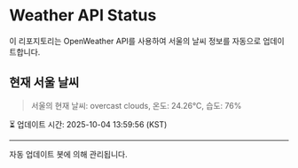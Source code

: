 
# Weather API Status

이 리포지토리는 OpenWeather API를 사용하여 서울의 날씨 정보를 자동으로 업데이트합니다.

## 현재 서울 날씨
> 서울의 현재 날씨: overcast clouds, 온도: 24.26°C, 습도: 76%

⏳ 업데이트 시간: 2025-10-04 13:59:56 (KST)

---
자동 업데이트 봇에 의해 관리됩니다.
